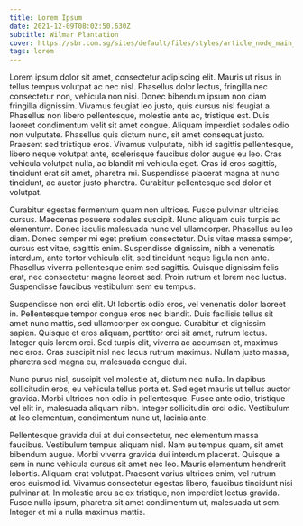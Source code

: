 ```yaml
---
title: Lorem Ipsum
date: 2021-12-09T08:02:50.630Z
subtitle: Wilmar Plantation
cover: https://sbr.com.sg/sites/default/files/styles/article_node_main_image/public/2021-06/wilmar-sugar-cane-harvest_3_1.jpg?itok=2TxGgDBQ
tags: lorem
---
```

Lorem ipsum dolor sit amet, consectetur adipiscing elit. Mauris ut risus in tellus tempus volutpat ac nec nisl. Phasellus dolor lectus, fringilla nec consectetur non, vehicula non nisi. Donec bibendum ipsum non diam fringilla dignissim. Vivamus feugiat leo justo, quis cursus nisl feugiat a. Phasellus non libero pellentesque, molestie ante ac, tristique est. Duis laoreet condimentum velit sit amet congue. Aliquam imperdiet sodales odio non vulputate. Phasellus quis dictum nunc, sit amet consequat justo. Praesent sed tristique eros. Vivamus vulputate, nibh id sagittis pellentesque, libero neque volutpat ante, scelerisque faucibus dolor augue eu leo. Cras vehicula volutpat nulla, ac blandit mi vehicula eget. Cras id eros sagittis, tincidunt erat sit amet, pharetra mi. Suspendisse placerat magna at nunc tincidunt, ac auctor justo pharetra. Curabitur pellentesque sed dolor et volutpat.

Curabitur egestas fermentum quam non ultrices. Fusce pulvinar ultricies cursus. Maecenas posuere sodales suscipit. Nunc aliquam quis turpis ac elementum. Donec iaculis malesuada nunc vel ullamcorper. Phasellus eu leo diam. Donec semper mi eget pretium consectetur. Duis vitae massa semper, cursus est vitae, sagittis enim. Suspendisse dignissim, nibh a venenatis interdum, ante tortor vehicula elit, sed tincidunt neque ligula non ante. Phasellus viverra pellentesque enim sed sagittis. Quisque dignissim felis erat, nec consectetur magna laoreet sed. Proin rutrum et lorem nec luctus. Suspendisse faucibus vestibulum sem eu tempus.

Suspendisse non orci elit. Ut lobortis odio eros, vel venenatis dolor laoreet in. Pellentesque tempor congue eros nec blandit. Duis facilisis tellus sit amet nunc mattis, sed ullamcorper ex congue. Curabitur et dignissim sapien. Quisque et eros aliquam, porttitor orci sit amet, rutrum lectus. Integer quis lorem orci. Sed turpis elit, viverra ac accumsan et, maximus nec eros. Cras suscipit nisl nec lacus rutrum maximus. Nullam justo massa, pharetra sed magna eu, malesuada congue dui.

Nunc purus nisl, suscipit vel molestie at, dictum nec nulla. In dapibus sollicitudin eros, eu vehicula tellus porta et. Sed eget mauris ut tellus auctor gravida. Morbi ultrices non odio in pellentesque. Fusce ante odio, tristique vel elit in, malesuada aliquam nibh. Integer sollicitudin orci odio. Vestibulum at leo elementum, condimentum nunc ut, lacinia ante.

Pellentesque gravida dui at dui consectetur, nec elementum massa faucibus. Vestibulum tempus aliquam nisl. Nam eu tempus quam, sit amet bibendum augue. Morbi viverra gravida dui interdum placerat. Quisque a sem in nunc vehicula cursus sit amet nec leo. Mauris elementum hendrerit lobortis. Aliquam erat volutpat. Praesent varius ultrices enim, vel rutrum eros euismod id. Vivamus consectetur egestas libero, faucibus tincidunt nisi pulvinar at. In molestie arcu ac ex tristique, non imperdiet lectus gravida. Fusce nulla ipsum, pharetra sit amet condimentum ut, malesuada ut sem. Integer et mi a nulla maximus mattis.